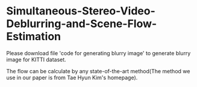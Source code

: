 # Simultaneous-Stereo-Video-Deblurring-and-Scene-Flow-Estimation

Please download file 'code for generating blurry image' to generate blurry image for KITTI dataset.

The flow can be calculate by any state-of-the-art method(The method we use in our paper is from Tae Hyun Kim's homepage). 




